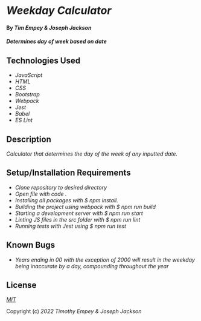 # _Weekday Calculator_

#### By _**Tim Empey & Joseph Jackson**_

#### _Determines day of week based on date_

## Technologies Used

* _JavaScript_
* _HTML_
* _CSS_
* _Bootstrap_
* _Webpack_
* _Jest_
* _Babel_
* _ES Lint_

## Description

_Calculator that determines the day of the week of any inputted date._

## Setup/Installation Requirements

* _Clone repository to desired directory_
* _Open file with code ._
* _Installing all packages with $ npm install._
* _Building the project using webpack with $ npm run build_
* _Starting a development server with $ npm run start_
* _Linting JS files in the src folder with $ npm run lint_
* _Running tests with Jest using $ npm run test_

## Known Bugs

* _Years ending in 00 with the exception of 2000 will result in the weekday being inaccurate by a day, compounding throughout the year_

## License

_[MIT](https://en.wikipedia.org/wiki/MIT_License)_ 

Copyright (c) _2022_ _Timothy Empey & Joseph Jackson_

